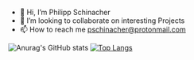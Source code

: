 - 👋 Hi, I’m Philipp Schinacher 
- 💞️ I’m looking to collaborate on interesting Projects
- 📫 How to reach me pschinacher@protonmail.com



![Anurag's GitHub stats](https://github-readme-stats.vercel.app/api?username=Philipp1297&count_private=true&hide=stars,contribs)
[![Top Langs](https://github-readme-stats.vercel.app/api/top-langs/?username=Philipp1297&layout=compact)](https://github.com/anuraghazra/github-readme-stats)




<!---
Philipp1297/Philipp1297 is a ✨ special ✨ repository because its `README.md` (this file) appears on your GitHub profile.
You can click the Preview link to take a look at your changes.
--->
